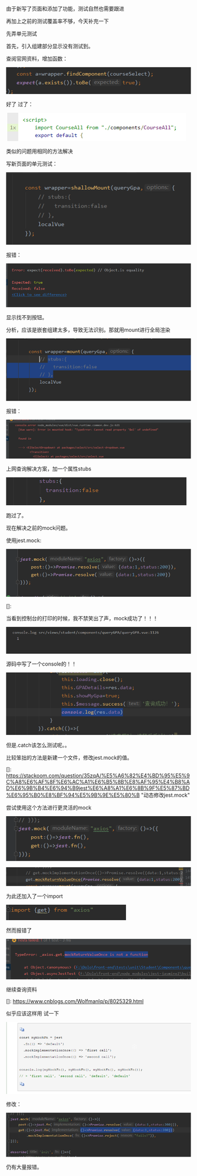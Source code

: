 由于新写了页面和添加了功能，测试自然也需要跟进

再加上之前的测试覆盖率不够，今天补充一下

先弄单元测试

首先，引入组建部分显示没有测试到。

查阅官网资料，增加函数：

![image-20200728214537022](单元测试补充.assets/image-20200728214537022.png)

好了 过了：

![image-20200728214057501](单元测试补充.assets/image-20200728214057501.png)

类似的问题用相同的方法解决 

写新页面的单元测试：

![image-20200729024320735](单元测试补充.assets/image-20200729024320735.png)

报错：

![image-20200729024330813](单元测试补充.assets/image-20200729024330813.png)

显示找不到按钮。

分析，应该是嵌套组建太多，导致无法识别。那就用mount进行全局渲染

![image-20200729024404143](单元测试补充.assets/image-20200729024404143.png)

报错：

![image-20200729024429415](单元测试补充.assets/image-20200729024429415.png)

上网查询解决方案，加一个属性stubs

![image-20200729024501661](单元测试补充.assets/image-20200729024501661.png)

跑过了。

现在解决之前的mock问题。

使用jest.mock:

![image-20200729024606689](单元测试补充.assets/image-20200729024606689.png)

[]: 

当看到控制台的打印的时候，我不禁笑出了声，mock成功了！！！

![image-20200729024640387](单元测试补充.assets/image-20200729024640387.png)

源码中写了一个console的！！

![image-20200729024648316](单元测试补充.assets/image-20200729024648316.png)



但是.catch该怎么测试呢。。

比较笨拙的方法是新建一个文件，修改jest.mock的值。

[]: https://stackoom.com/question/35zqA/%E5%A6%82%E4%BD%95%E5%9C%A8%E6%AF%8F%E6%AC%A1%E6%B5%8B%E8%AF%95%E4%B8%AD%E6%9B%B4%E6%94%B9jest%E6%A8%A1%E6%8B%9F%E5%87%BD%E6%95%B0%E8%BF%94%E5%9B%9E%E5%80%B	"动态修改jest.mock"

尝试使用这个方法进行更灵活的mock

![image-20200729034110134](单元测试补充.assets/image-20200729034110134.png)

![image-20200729034121742](单元测试补充.assets/image-20200729034121742.png)

为此还加入了一个import

![image-20200729034142514](单元测试补充.assets/image-20200729034142514.png)

然而报错了

![image-20200729034152421](单元测试补充.assets/image-20200729034152421.png)

继续查询资料

[]: https://www.cnblogs.com/Wolfmanlq/p/8025329.html



似乎应该这样用 试一下

![image-20200729034230248](单元测试补充.assets/image-20200729034230248.png)

修改：

![image-20200729035034112](单元测试补充.assets/image-20200729035034112.png)



仍有大量报错。